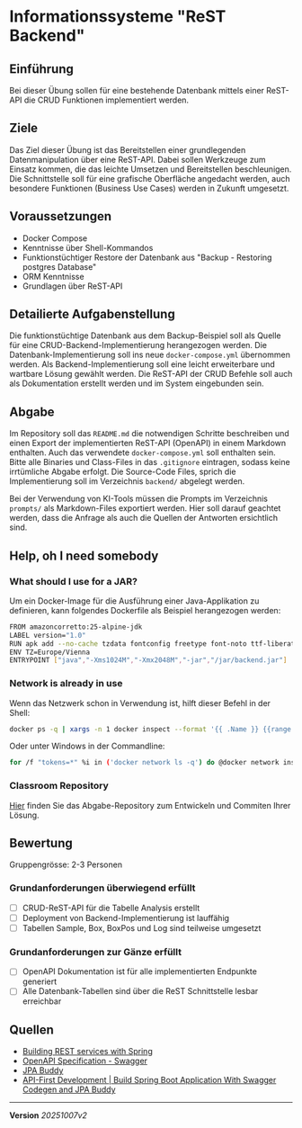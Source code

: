 # Informationssysteme "ReST Backend"

## Einführung
Bei dieser Übung sollen für eine bestehende Datenbank mittels einer ReST-API die CRUD Funktionen implementiert werden.

## Ziele
Das Ziel dieser Übung ist das Bereitstellen einer grundlegenden Datenmanipulation über eine ReST-API. Dabei sollen Werkzeuge zum Einsatz kommen, die das leichte Umsetzen und Bereitstellen beschleunigen. Die Schnittstelle soll für eine grafische Oberfläche angedacht werden, auch besondere Funktionen (Business Use Cases) werden in Zukunft umgesetzt.

## Voraussetzungen
+ Docker Compose
+ Kenntnisse über Shell-Kommandos
+ Funktionstüchtiger Restore der Datenbank aus "Backup - Restoring postgres Database"
+ ORM Kenntnisse
+ Grundlagen über ReST-API

## Detailierte Aufgabenstellung
Die funktionstüchtige Datenbank aus dem Backup-Beispiel soll als Quelle für eine CRUD-Backend-Implementierung herangezogen werden. Die Datenbank-Implementierung soll ins neue `docker-compose.yml` übernommen werden. Als Backend-Implementierung soll eine leicht erweiterbare und wartbare Lösung gewählt werden. Die ReST-API der CRUD Befehle soll auch als Dokumentation erstellt werden und im System eingebunden sein.

## Abgabe
Im Repository soll das `README.md` die notwendigen Schritte beschreiben und einen Export der implementierten ReST-API (OpenAPI) in einem Markdown enthalten. Auch das verwendete `docker-compose.yml` soll enthalten sein. Bitte alle Binaries und Class-Files in das `.gitignore` eintragen, sodass keine irrtümliche Abgabe erfolgt. Die Source-Code Files, sprich die Implementierung soll im Verzeichnis `backend/` abgelegt werden.

Bei der Verwendung von KI-Tools müssen die Prompts im Verzeichnis `prompts/` als Markdown-Files exportiert werden. Hier soll darauf geachtet werden, dass die Anfrage als auch die Quellen der Antworten ersichtlich sind.

## Help, oh I need somebody
### What should I use for a JAR?
Um ein Docker-Image für die Ausführung einer Java-Applikation zu definieren, kann folgendes Dockerfile als Beispiel herangezogen werden:
```sh
FROM amazoncorretto:25-alpine-jdk
LABEL version="1.0"
RUN apk add --no-cache tzdata fontconfig freetype font-noto ttf-liberation busybox-extras curl
ENV TZ=Europe/Vienna
ENTRYPOINT ["java","-Xms1024M","-Xmx2048M","-jar","/jar/backend.jar"]
```

### Network is already in use
Wenn das Netzwerk schon in Verwendung ist, hilft dieser Befehl in der Shell:
```bash
docker ps -q | xargs -n 1 docker inspect --format '{{ .Name }} {{range .NetworkSettings.Networks}} {{.IPAddress}}{{end}}' | sed 's#^/##';
```
Oder unter Windows in der Commandline:
```sh
for /f "tokens=*" %i in ('docker network ls -q') do @docker network inspect %i --format "{{.Name}}: {{range .IPAM.Config}}{{.Subnet}}{{end}}"
```

### Classroom Repository
[Hier](https://classroom.github.com/a/3oEvnmk5) finden Sie das Abgabe-Repository zum Entwickeln und Commiten Ihrer Lösung.

## Bewertung
Gruppengrösse: 2-3 Personen
### Grundanforderungen überwiegend erfüllt
- [ ] CRUD-ReST-API für die Tabelle Analysis erstellt
- [ ] Deployment von Backend-Implementierung ist lauffähig
- [ ] Tabellen Sample, Box, BoxPos und Log sind teilweise umgesetzt 

### Grundanforderungen zur Gänze erfüllt
- [ ] OpenAPI Dokumentation ist für alle implementierten Endpunkte generiert
- [ ] Alle Datenbank-Tabellen sind über die ReST Schnittstelle lesbar erreichbar

## Quellen
* [Building REST services with Spring](https://spring.io/guides/tutorials/rest)
* [OpenAPI Specification - Swagger](https://swagger.io/resources/open-api/)
* [JPA Buddy](https://www.jetbrains.com/help/idea/jpa-buddy.html)
* [API-First Development | Build Spring Boot Application With Swagger Codegen and JPA Buddy](https://jpa-buddy.com/guides/api-first-development-build-spring-boot-application/)

---
**Version** *20251007v2*

